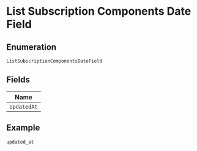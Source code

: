 
# List Subscription Components Date Field

## Enumeration

`ListSubscriptionComponentsDateField`

## Fields

| Name |
|  --- |
| `UpdatedAt` |

## Example

```
updated_at
```

